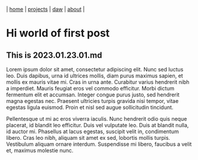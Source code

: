 | [home](home.md) | [projects](projects.md) | [daw](daw.md) | [about](about.md) |

# Hi world of first post
## This is 2023.01.23.01.md

Lorem ipsum dolor sit amet, consectetur adipiscing elit. Nunc sed luctus leo. Duis dapibus, urna id ultrices mollis, diam purus maximus sapien, et mollis ex mauris vitae mi. Cras in urna ante. Curabitur varius hendrerit nibh a imperdiet. Mauris feugiat eros vel commodo efficitur. Morbi dictum fermentum elit et accumsan. Integer congue purus justo, sed hendrerit magna egestas nec. Praesent ultricies turpis gravida nisi tempor, vitae egestas ligula euismod. Proin et nisl sed augue sollicitudin tincidunt.

Pellentesque ut mi ac eros viverra iaculis. Nunc hendrerit odio quis neque placerat, id blandit leo efficitur. Duis vel vulputate leo. Duis at blandit nulla, id auctor mi. Phasellus at lacus egestas, suscipit velit in, condimentum libero. Cras leo nibh, aliquam sit amet ex sed, lobortis mollis turpis. Vestibulum aliquam ornare interdum. Suspendisse mi libero, faucibus a velit et, maximus molestie nunc.
